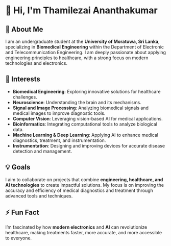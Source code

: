 # 👋 Hi, I'm Thamilezai Ananthakumar  

## 👀 About Me  
I am an undergraduate student at the **University of Moratuwa, Sri Lanka**, specializing in **Biomedical Engineering** within the Department of Electronic and Telecommunication Engineering. I am deeply passionate about applying engineering principles to healthcare, with a strong focus on modern technologies and electronics.  

## 🌟 Interests  
- **Biomedical Engineering**: Exploring innovative solutions for healthcare challenges.  
- **Neuroscience**: Understanding the brain and its mechanisms.  
- **Signal and Image Processing**: Analyzing biomedical signals and medical images to improve diagnostic tools.  
- **Computer Vision**: Leveraging vision-based AI for medical applications.  
- **Bioinformatics**: Integrating computational tools to analyze biological data.  
- **Machine Learning & Deep Learning**: Applying AI to enhance medical diagnostics, treatment, and instrumentation.  
- **Instrumentation**: Designing and improving devices for accurate disease detection and management.  

## 💡 Goals  
I aim to collaborate on projects that combine **engineering, healthcare, and AI technologies** to create impactful solutions. My focus is on improving the accuracy and efficiency of medical diagnostics and treatment through advanced tools and techniques.  


## ⚡ Fun Fact  
I’m fascinated by how **modern electronics** and **AI** can revolutionize healthcare, making treatments faster, more accurate, and more accessible to everyone.



<!---
ThamilezaiAnanthakumar/ThamilezaiAnanthakumar is a ✨ special ✨ repository because its `README.md` (this file) appears on your GitHub profile.
You can click the Preview link to take a look at your changes.
--->
